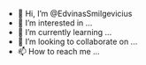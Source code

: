 - 👋 Hi, I’m @EdvinasSmilgevicius
- 👀 I’m interested in ...
- 🌱 I’m currently learning ...
- 💞️ I’m looking to collaborate on ...
- 📫 How to reach me ...

<!---
EdvinasSmilgevicius/EdvinasSmilgevicius is a ✨ special ✨ repository because its `README.md` (this file) appears on your GitHub profile.
You can click the Preview link to take a look at your changes.
--->

